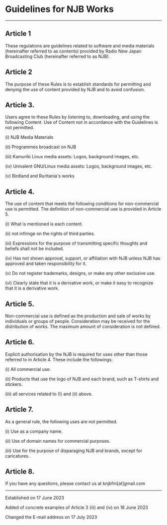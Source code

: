 # Guidelines for NJB Works
-----
## Article 1
These regulations are guidelines related to software and media materials (hereinafter referred to as contents) provided by Radio New Japan Broadcasting Club (hereinafter referred to as NJB).

## Article 2
The purpose of these Rules is to establish standards for permitting and denying the use of content provided by NJB and to avoid confusion.

## Article 3.
Users agree to these Rules by listening to, downloading, and using the following Content. Use of Content not in accordance with the Guidelines is not permitted.

(i) NJB Media Materials

(ii) Programmes broadcast on NJB

(iii) Kamuriki Linux media assets: Logos, background images, etc.

(iv) Univalent GNU/Linux media assets: Logos, background images, etc.

(v) Birdland and Ruritania's works

## Article 4.
The use of content that meets the following conditions for non-commercial use is permitted. The definition of non-commercial use is provided in Article 5.

(i) What is mentioned is each content.

(ii) not infringe on the rights of third parties.

(iii) Expressions for the purpose of transmitting specific thoughts and beliefs shall not be included.

(iv) Has not shown approval, support, or affiliation with NJB unless NJB has approved and taken responsibility for it.

(v) Do not register trademarks, designs, or make any other exclusive use.

(vi) Clearly state that it is a derivative work, or make it easy to recognize that it is a derivative work.

## Article 5.
Non-commercial use is defined as the production and sale of works by individuals or groups of people. Consideration may be received for the distribution of works. The maximum amount of consideration is not defined.

## Article 6.
Explicit authorisation by the NJB is required for uses other than those referred to in Article 4. These include the followings:

(i) All commercial use.

(ii) Products that use the logo of NJB and each brand, such as T-shirts and stickers.

(iii) all services related to (I) and (ii) above.

## Article 7.
As a general rule, the following uses are not permitted.

(i) Use as a company name.

(ii) Use of domain names for commercial purposes.

(iii) Use for the purpose of disparaging NJB and brands, except for caricatures.

## Article 8.
If you have any questions, please contact us at knjbfm[at]gmail.com

-----

Established on 17 June 2023

Added of concrete examples of Article 3 (iii) and (iv) on 18 June 2023

Changed the E-mail address on 17 July 2023
